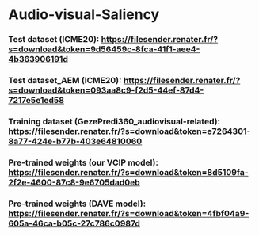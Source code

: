 # Audio-visual-Saliency

### Test dataset (ICME20): https://filesender.renater.fr/?s=download&token=9d56459c-8fca-41f1-aee4-4b363906191d
### Test dataset_AEM (ICME20): https://filesender.renater.fr/?s=download&token=093aa8c9-f2d5-44ef-87d4-7217e5e1ed58
### Training dataset (GezePredi360_audiovisual-related): https://filesender.renater.fr/?s=download&token=e7264301-8a77-424e-b77b-403e64810060  
### Pre-trained weights (our VCIP model): https://filesender.renater.fr/?s=download&token=8d5109fa-2f2e-4600-87c8-9e6705dad0eb
### Pre-trained weights (DAVE model): https://filesender.renater.fr/?s=download&token=4fbf04a9-605a-46ca-b05c-27c786c0987d
